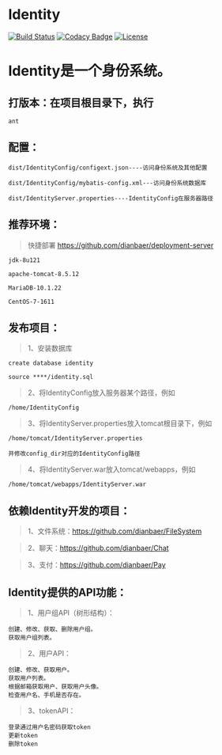 # Identity

[![Build Status](https://travis-ci.org/dianbaer/Identity.svg?branch=master)](https://travis-ci.org/dianbaer/Identity)
[![Codacy Badge](https://api.codacy.com/project/badge/Grade/f0186a65938d415282b9e443f9034191)](https://www.codacy.com/app/232365732/threecss-identity?utm_source=github.com&amp;utm_medium=referral&amp;utm_content=dianbaer/threecss-identity&amp;utm_campaign=Badge_Grade)
[![License](https://img.shields.io/badge/License-MIT-blue.svg)](LICENSE)

# Identity是一个身份系统。


## 打版本：在项目根目录下，执行

	ant


## 配置：

	dist/IdentityConfig/configext.json----访问身份系统及其他配置

	dist/IdentityConfig/mybatis-config.xml---访问身份系统数据库

	dist/IdentityServer.properties----IdentityConfig在服务器路径


## 推荐环境：

>快捷部署 https://github.com/dianbaer/deployment-server

	jdk-8u121

	apache-tomcat-8.5.12

	MariaDB-10.1.22

	CentOS-7-1611


## 发布项目：

>1、安装数据库
	
	create database identity
	
	source ****/identity.sql

>2、将IdentityConfig放入服务器某个路径，例如
	
	/home/IdentityConfig

>3、将IdentityServer.properties放入tomcat根目录下，例如
	
	/home/tomcat/IdentityServer.properties
	
	并修改config_dir对应的IdentityConfig路径

>4、将IdentityServer.war放入tomcat/webapps，例如
	
	/home/tomcat/webapps/IdentityServer.war

	
## 依赖Identity开发的项目：

>1、文件系统：https://github.com/dianbaer/FileSystem
	

>2、聊天：https://github.com/dianbaer/Chat
	

>3、支付：https://github.com/dianbaer/Pay
	

## Identity提供的API功能：

>1、用户组API（树形结构）：
	
	创建、修改、获取、删除用户组。
	获取用户组列表。

>2、用户API：
	
	创建、修改、获取用户。
	获取用户列表。
	根据邮箱获取用户、获取用户头像。
	检查用户名、手机是否存在。

>3、tokenAPI：
	
	登录通过用户名密码获取token
	更新token
	删除token



